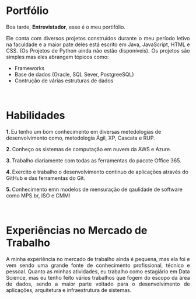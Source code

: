 # Portfólio

<p>Boa tarde, <b>Entrevistador</b>, esse é o meu portifólio.</p>
<p align="justify">Ele conta com diversos projetos construídos durante o meu período letivo na faculdade e a maior pate deles está escrito em Java, JavaScript, HTML e CSS. (Os Projetos de Python ainda não estão disponíveis). Os projetos são simples mas eles abrangem tópicos como:</p>

* Frameworks
* Base de dados (Oracle, SQL Sever, PostgreeSQL)
* Contrução de várias estruturas de dados

<br/>

# Habilidades

<p><b>1. </b>Eu tenho um bom conhecimento em diversas metedologias de desenvolvimento como, metodologia Ágil, XP, Cascata e RUP.</p>
<p><b>2. </b>Conheço os sistemas de computação em nuvem da AWS e Azure.</p>
<p><b>3. </b>Trabalho diariamente com todas as ferramentas do pacote Office 365. </p>
<p><b>4. </b>Exercito e trabalho o desenvolvimento continuo de aplicações através do GitHub e das ferramentas do Git.</p>
<p><b>5. </b>Conhecimento emn modelos de mensuração de qaulidade de software como MPS.br, ISO e CMMI</p>

<br/>

# Experiências no Mercado de Trabalho

<p align="justify">A minha experiência no mercado de trabalho ainda é pequena, mas ela foi e vem sendo uma grande fonte de conhecimento profissional, técnico e pessoal. Quanto as minhas atividades, eu trabalho como estagiário em Data Science, mas eu tenho feito vários trabalhos que fogem do escopo da área de dados, sendo a maior parte voltado para o desenvolvimento de aplicações, arquitetura e infraestrutura de sistemas.</p>

